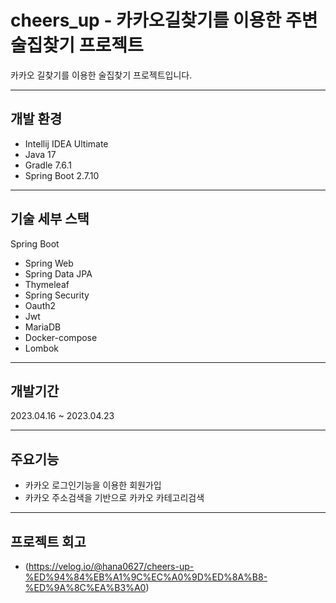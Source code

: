 # cheers_up - 카카오길찾기를 이용한 주변 술집찾기 프로젝트

카카오 길찾기를 이용한 술집찾기 프로젝트입니다.

---

## 개발 환경

* Intellij IDEA Ultimate
* Java 17
* Gradle 7.6.1
* Spring Boot 2.7.10

---

## 기술 세부 스택

Spring Boot

* Spring Web
* Spring Data JPA
* Thymeleaf
* Spring Security
* Oauth2
* Jwt
* MariaDB
* Docker-compose
* Lombok

---

## 개발기간

2023.04.16 ~ 2023.04.23

---

## 주요기능

* 카카오 로그인기능을 이용한 회원가입
* 카카오 주소검색을 기반으로 카카오 카테고리검색 

---

## 프로젝트 회고
* (https://velog.io/@hana0627/cheers-up-%ED%94%84%EB%A1%9C%EC%A0%9D%ED%8A%B8-%ED%9A%8C%EA%B3%A0)

